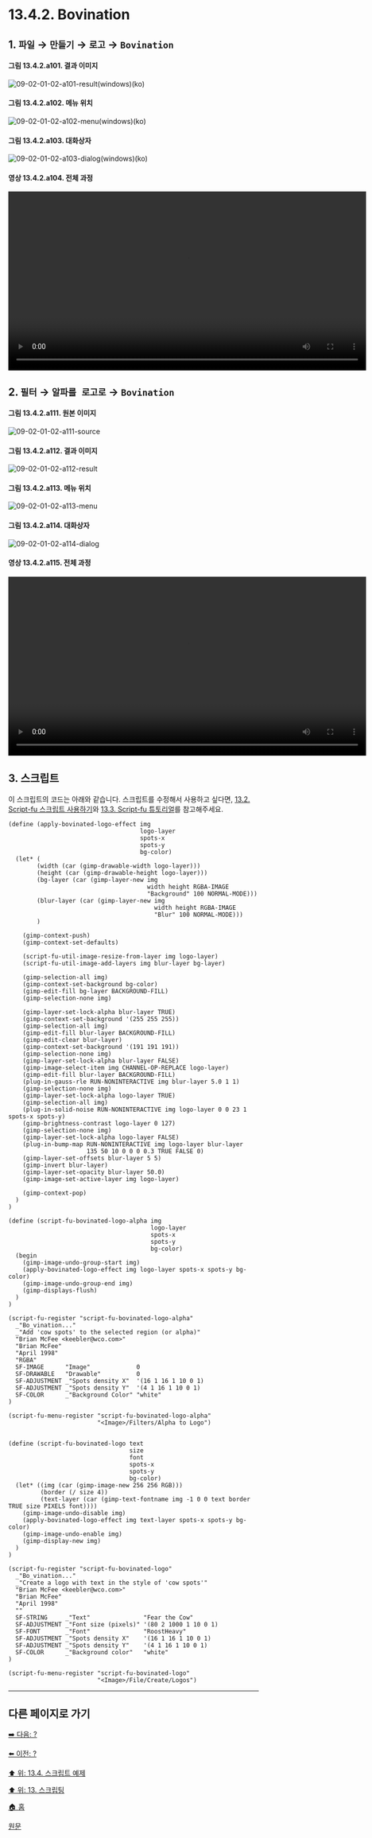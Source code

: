 # 13.4.2. Bovination

## 1. `파일` → `만들기` → `로고` → `Bovination`

#### 그림 13.4.2.a101. 결과 이미지
![09-02-01-02-a101-result(windows)(ko)](https://github.com/wonder13662/gimp/assets/15767104/87cef2b0-dfa9-4099-9d4d-bca13d7f3a13)

#### 그림 13.4.2.a102. 메뉴 위치
![09-02-01-02-a102-menu(windows)(ko)](https://github.com/wonder13662/gimp/assets/15767104/f89ff1d7-5546-48c4-828b-d291e605b8fd)

#### 그림 13.4.2.a103. 대화상자
![09-02-01-02-a103-dialog(windows)(ko)](https://github.com/wonder13662/gimp/assets/15767104/abf7fbd1-14b3-49f1-806f-aa35e49d23dc)

#### 영상 13.4.2.a104. 전체 과정
<video controls="controls" width="720" src="https://github.com/wonder13662/gimp/assets/15767104/c63c006c-3ff3-4922-95db-c00f7cf9b9b5"></video>

## 2. `필터` → `알파를 로고로` → `Bovination`

#### 그림 13.4.2.a111. 원본 이미지
![09-02-01-02-a111-source](https://github.com/wonder13662/gimp/assets/15767104/eec322e9-d6d5-4245-b5d2-de22cc666fa2)

#### 그림 13.4.2.a112. 결과 이미지
![09-02-01-02-a112-result](https://github.com/wonder13662/gimp/assets/15767104/a3e4a853-caa9-498c-b52c-7c808c5614ca)

#### 그림 13.4.2.a113. 메뉴 위치
![09-02-01-02-a113-menu](https://github.com/wonder13662/gimp/assets/15767104/0fbaad77-f5c3-4c5a-b985-7a051be5c497)

#### 그림 13.4.2.a114. 대화상자
![09-02-01-02-a114-dialog](https://github.com/wonder13662/gimp/assets/15767104/8852e327-932f-4130-8058-d9efd3b66dbf)

#### 영상 13.4.2.a115. 전체 과정
<video controls="controls" width="720" src="https://github.com/wonder13662/gimp/assets/15767104/02e63b34-33a9-4186-9ebf-b86ef80c20ff"></video>

## 3. 스크립트
이 스크립트의 코드는 아래와 같습니다. 스크립트를 수정해서 사용하고 싶다면, [13.2. Script-fu 스크립트 사용하기](./13-02-00-using-script-fu-scripts.md)와 [13.3. Script-fu 튜토리얼](./13-03-00-a-script-fu-tutorial.md)를 참고해주세요.

```
(define (apply-bovinated-logo-effect img
                                     logo-layer
                                     spots-x
                                     spots-y
                                     bg-color)
  (let* (
        (width (car (gimp-drawable-width logo-layer)))
        (height (car (gimp-drawable-height logo-layer)))
        (bg-layer (car (gimp-layer-new img
                                       width height RGBA-IMAGE
                                       "Background" 100 NORMAL-MODE)))
        (blur-layer (car (gimp-layer-new img
                                         width height RGBA-IMAGE
                                         "Blur" 100 NORMAL-MODE)))
        )

    (gimp-context-push)
    (gimp-context-set-defaults)

    (script-fu-util-image-resize-from-layer img logo-layer)
    (script-fu-util-image-add-layers img blur-layer bg-layer)

    (gimp-selection-all img)
    (gimp-context-set-background bg-color)
    (gimp-edit-fill bg-layer BACKGROUND-FILL)
    (gimp-selection-none img)

    (gimp-layer-set-lock-alpha blur-layer TRUE)
    (gimp-context-set-background '(255 255 255))
    (gimp-selection-all img)
    (gimp-edit-fill blur-layer BACKGROUND-FILL)
    (gimp-edit-clear blur-layer)
    (gimp-context-set-background '(191 191 191))
    (gimp-selection-none img)
    (gimp-layer-set-lock-alpha blur-layer FALSE)
    (gimp-image-select-item img CHANNEL-OP-REPLACE logo-layer)
    (gimp-edit-fill blur-layer BACKGROUND-FILL)
    (plug-in-gauss-rle RUN-NONINTERACTIVE img blur-layer 5.0 1 1)
    (gimp-selection-none img)
    (gimp-layer-set-lock-alpha logo-layer TRUE)
    (gimp-selection-all img)
    (plug-in-solid-noise RUN-NONINTERACTIVE img logo-layer 0 0 23 1 spots-x spots-y)
    (gimp-brightness-contrast logo-layer 0 127)
    (gimp-selection-none img)
    (gimp-layer-set-lock-alpha logo-layer FALSE)
    (plug-in-bump-map RUN-NONINTERACTIVE img logo-layer blur-layer
                      135 50 10 0 0 0 0.3 TRUE FALSE 0)
    (gimp-layer-set-offsets blur-layer 5 5)
    (gimp-invert blur-layer)
    (gimp-layer-set-opacity blur-layer 50.0)
    (gimp-image-set-active-layer img logo-layer)

    (gimp-context-pop)
  )
)

(define (script-fu-bovinated-logo-alpha img
                                        logo-layer
                                        spots-x
                                        spots-y
                                        bg-color)
  (begin
    (gimp-image-undo-group-start img)
    (apply-bovinated-logo-effect img logo-layer spots-x spots-y bg-color)
    (gimp-image-undo-group-end img)
    (gimp-displays-flush)
  )
)

(script-fu-register "script-fu-bovinated-logo-alpha"
  _"Bo_vination..."
  _"Add 'cow spots' to the selected region (or alpha)"
  "Brian McFee <keebler@wco.com>"
  "Brian McFee"
  "April 1998"
  "RGBA"
  SF-IMAGE      "Image"             0
  SF-DRAWABLE   "Drawable"          0
  SF-ADJUSTMENT _"Spots density X"  '(16 1 16 1 10 0 1)
  SF-ADJUSTMENT _"Spots density Y"  '(4 1 16 1 10 0 1)
  SF-COLOR      _"Background Color" "white"
)

(script-fu-menu-register "script-fu-bovinated-logo-alpha"
                         "<Image>/Filters/Alpha to Logo")


(define (script-fu-bovinated-logo text
                                  size
                                  font
                                  spots-x
                                  spots-y
                                  bg-color)
  (let* ((img (car (gimp-image-new 256 256 RGB)))
         (border (/ size 4))
         (text-layer (car (gimp-text-fontname img -1 0 0 text border TRUE size PIXELS font))))
    (gimp-image-undo-disable img)
    (apply-bovinated-logo-effect img text-layer spots-x spots-y bg-color)
    (gimp-image-undo-enable img)
    (gimp-display-new img)
  )
)

(script-fu-register "script-fu-bovinated-logo"
  _"Bo_vination..."
  _"Create a logo with text in the style of 'cow spots'"
  "Brian McFee <keebler@wco.com>"
  "Brian McFee"
  "April 1998"
  ""
  SF-STRING     _"Text"               "Fear the Cow"
  SF-ADJUSTMENT _"Font size (pixels)" '(80 2 1000 1 10 0 1)
  SF-FONT       _"Font"               "RoostHeavy"
  SF-ADJUSTMENT _"Spots density X"    '(16 1 16 1 10 0 1)
  SF-ADJUSTMENT _"Spots density Y"    '(4 1 16 1 10 0 1)
  SF-COLOR      _"Background color"   "white"
)

(script-fu-menu-register "script-fu-bovinated-logo"
                         "<Image>/File/Create/Logos")
```

***

## 다른 페이지로 가기
[➡️ 다음: ?]()

[⬅️ 이전: ?]()

[⬆️ 위: 13.4. 스크립트 예제](./13-04-00-script_examples.md)

[⬆️ 위: 13. 스크립팅](./13-00-scripting.md)

[🏠 홈](./00-home.md)

[원문](https://docs.gimp.org/2.10/ko/gimp-using-text.html#idm7428)
